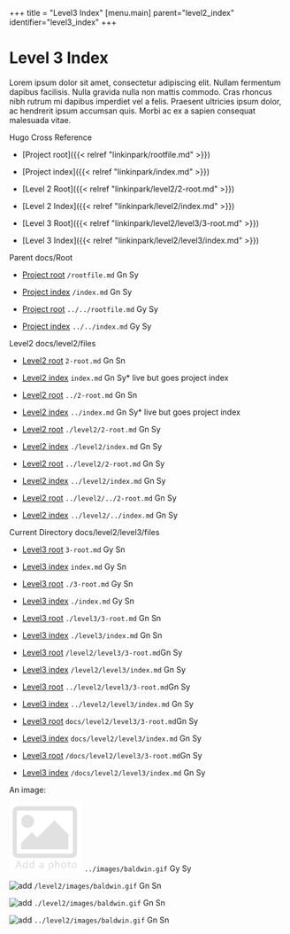 +++
title = "Level3 Index"
[menu.main]
parent="level2_index"
identifier="level3_index"
+++

# Level 3 Index

Lorem ipsum dolor sit amet, consectetur adipiscing elit. Nullam fermentum dapibus facilisis. Nulla gravida nulla non mattis commodo. Cras rhoncus nibh rutrum mi dapibus imperdiet vel a felis. Praesent ultricies ipsum dolor, ac hendrerit ipsum accumsan quis. Morbi ac ex a sapien consequat malesuada vitae.


Hugo Cross Reference

* [Project root]({{< relref "linkinpark/rootfile.md" >}})
* [Project index]({{< relref "linkinpark/index.md" >}})

* [Level 2 Root]({{< relref "linkinpark/level2/2-root.md" >}})
* [Level 2 Index]({{< relref "linkinpark/level2/index.md" >}})

* [Level 3 Root]({{< relref "linkinpark/level2/level3/3-root.md" >}})
* [Level 3 Index]({{< relref "linkinpark/level2/level3/index.md" >}})

Parent docs/Root

* [Project root](/rootfile.md) `/rootfile.md` Gn Sy
* [Project index](/index.md) `/index.md` Gn Sy

* [Project root](../../rootfile.md) `../../rootfile.md` Gy Sy
* [Project index](../../index.md) `../../index.md`  Gy Sy

Level2 docs/level2/files

* [Level2 root](2-root.md) `2-root.md`  Gn Sn
* [Level2 index](index.md) `index.md`  Gn Sy* live but goes project index

* [Level2 root](../2-root.md) `../2-root.md`  Gn Sn
* [Level2 index](../index.md) `../index.md`  Gn Sy* live but goes project index

* [Level2 root](./level2/2-root.md) `./level2/2-root.md`  Gn Sy
* [Level2 index](./level2/index.md) `./level2/index.md`  Gn Sy

* [Level2 root](../level2/2-root.md) `../level2/2-root.md`  Gn Sy
* [Level2 index](../level2/index.md) `../level2/index.md`  Gn Sy

* [Level2 root](../level2/../2-root.md) `../level2/../2-root.md`  Gn Sy
* [Level2 index](../level2/../index.md) `../level2/../index.md`  Gn Sy

Current Directory docs/level2/level3/files

* [Level3 root](3-root.md) `3-root.md` Gy Sn
* [Level3 index](index.md) `index.md` Gy Sn

* [Level3 root](./3-root.md) `./3-root.md` Gy Sn
* [Level3 index](./index.md) `./index.md` Gy Sn

* [Level3 root](./level3/3-root.md) `./level3/3-root.md` Gn Sn
* [Level3 index](./level3/index.md) `./level3/index.md` Gn Sn

* [Level3 root](/level2/level3/3-root.md) `/level2/level3/3-root.md`Gn  Sy
* [Level3 index](/level2/level3/index.md) `/level2/level3/index.md` Gn  Sy

* [Level3 root](../level2/level3/3-root.md) `../level2/level3/3-root.md`Gn  Sy
* [Level3 index](../level2/level3/index.md) `../level2/level3/index.md` Gn  Sy

* [Level3 root](../level2/level3/3-root.md) `docs/level2/level3/3-root.md`Gn  Sy
* [Level3 index](../level2/level3/index.md) `docs/level2/level3/index.md` Gn  Sy

* [Level3 root](../level2/level3/3-root.md) `/docs/level2/level3/3-root.md`Gn  Sy
* [Level3 index](../level2/level3/index.md) `/docs/level2/level3/index.md` Gn  Sy

An image:

![add](../images/baldwin.gif) `../images/baldwin.gif` Gy Sy

![add](/level2/images/baldwin.gif) `/level2/images/baldwin.gif` Gn Sn

![add](./level2/images/baldwin.gif) `./level2/images/baldwin.gif` Gn Sn

![add](../level2/images/baldwin.gif) `../level2/images/baldwin.gif` Gn Sn